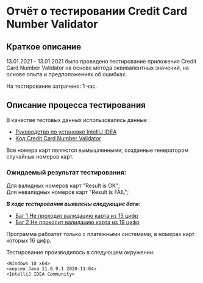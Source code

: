 # Отчёт о тестировании Credit Card Number Validator
## Краткое описание

13.01.2021 - 13.01.2021 было проведено тестирование приложения Credit Card Number Validator на основе метода эквивалентных значений, на основе опыта и предположениях об ошибках.

На тестирование затрачено: 1 час.


## Описание процесса тестирования

В качестве тестовых данных использовались данные :
* [Руководство по установке IntelliJ IDEA](https://github.com/netology-code/javaqa-homeworks/blob/master/intro/idea.md)
* [Код Credit Card Number Validator](https://github.com/netology-code/javaqa-code/blob/master/1.1_intro/hello-programming/src/Main.java)

Все номера карт являются вымышленными, созданные генератором случайных номеров карт.

### Ожидаемый результат тестирования:

Для валидных номеров карт "Result is OK";  
Для невалидных номеров карт "Result is FAIL";

***В ходе тестирования выявлены следующие баги***:  
* [Баг 1 Не проходит валидацию карта из 15 цифр](https://github.com/dimonioi4/jl1t2/issues/1#issue-785829109) 
* [Баг 2 Не проходит валидацию карта из 19 цифр](https://github.com/dimonioi4/jl1t2/issues/2#issue-785832240)

Программа рабоатет только с платежными системами, в номерах карт которых 16 цифр.

Тестирование производилось в следующем окружении:

    <Windows 10 x64>
    <версия Java 11.0.9.1 2020-11-04>
    <IntelliJ IDEA Community>
   
